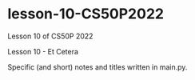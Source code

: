 # lesson-10-CS50P2022
Lesson 10 of CS50P 2022

Lesson 10 - Et Cetera

Specific (and short) notes and titles written in main.py.
